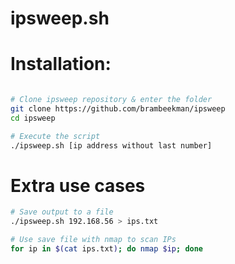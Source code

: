 # ipsweep.sh

# Installation:
```bash

# Clone ipsweep repository & enter the folder
git clone https://github.com/brambeekman/ipsweep
cd ipsweep

# Execute the script
./ipsweep.sh [ip address without last number]
```
# Extra use cases
```bash
# Save output to a file
./ipsweep.sh 192.168.56 > ips.txt

# Use save file with nmap to scan IPs
for ip in $(cat ips.txt); do nmap $ip; done
```
